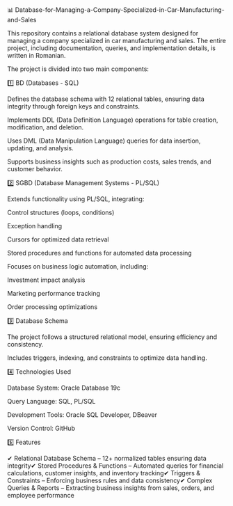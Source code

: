 📊 Database-for-Managing-a-Company-Specialized-in-Car-Manufacturing-and-Sales

This repository contains a relational database system designed for managing a company specialized in car manufacturing and sales. The entire project, including documentation, queries, and implementation details, is written in Romanian.

The project is divided into two main components:

1️⃣ BD (Databases - SQL)

Defines the database schema with 12 relational tables, ensuring data integrity through foreign keys and constraints.

Implements DDL (Data Definition Language) operations for table creation, modification, and deletion.

Uses DML (Data Manipulation Language) queries for data insertion, updating, and analysis.

Supports business insights such as production costs, sales trends, and customer behavior.

2️⃣ SGBD (Database Management Systems - PL/SQL)

Extends functionality using PL/SQL, integrating:

Control structures (loops, conditions)

Exception handling

Cursors for optimized data retrieval

Stored procedures and functions for automated data processing

Focuses on business logic automation, including:

Investment impact analysis

Marketing performance tracking

Order processing optimizations

3️⃣ Database Schema

The project follows a structured relational model, ensuring efficiency and consistency.

Includes triggers, indexing, and constraints to optimize data handling.

4️⃣ Technologies Used

Database System: Oracle Database 19c

Query Language: SQL, PL/SQL

Development Tools: Oracle SQL Developer, DBeaver

Version Control: GitHub

5️⃣ Features

✔ Relational Database Schema – 12+ normalized tables ensuring data integrity✔ Stored Procedures & Functions – Automated queries for financial calculations, customer insights, and inventory tracking✔ Triggers & Constraints – Enforcing business rules and data consistency✔ Complex Queries & Reports – Extracting business insights from sales, orders, and employee performance
